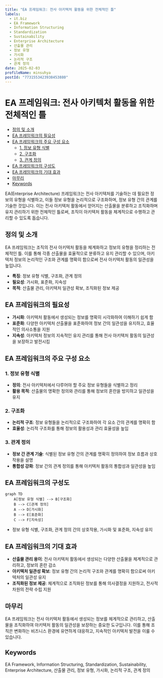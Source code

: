 ```yaml
---
title: "EA 프레임워크: 전사 아키텍처 활동을 위한 전체적인 틀"
labels:
  - it.biz
  - EA Framework
  - Information Structuring
  - Standardization
  - Sustainability
  - Enterprise Architecture
  - 산출물 관리
  - 정보 유형
  - 가시화
  - 논리적 구조
  - 관계 정의
date: 2025-02-03
profileName: minsuhya
postId: "7731553423938453880"
---
```


# EA 프레임워크: 전사 아키텍처 활동을 위한 전체적인 틀

<!-- mtoc-start -->

- [정의 및 소개](#정의-및-소개)
- [EA 프레임워크의 필요성](#ea-프레임워크의-필요성)
- [EA 프레임워크의 주요 구성 요소](#ea-프레임워크의-주요-구성-요소)
  - [1. 정보 유형 식별](#1-정보-유형-식별)
  - [2. 구조화](#2-구조화)
  - [3. 관계 정의](#3-관계-정의)
- [EA 프레임워크의 구성도](#ea-프레임워크의-구성도)
- [EA 프레임워크의 기대 효과](#ea-프레임워크의-기대-효과)
- [마무리](#마무리)
- [Keywords](#keywords)

<!-- mtoc-end -->

EA(Enterprise Architecture) 프레임워크는 전사 아키텍처를 기술하는 데 필요한 정보의 유형을 식별하고, 이들 정보 유형을 논리적으로 구조화하며, 정보 유형 간의 관계를 기술한 것입니다. 이는 전사 아키텍처 활동에서 얻어지는 산출물을 분류하고 조직화하며 유지 관리하기 위한 전체적인 틀로써, 조직이 아키텍처 활동을 체계적으로 수행하고 관리할 수 있도록 돕습니다.

## 정의 및 소개

EA 프레임워크는 조직의 전사 아키텍처 활동을 체계화하고 정보의 유형을 정리하는 전체적인 틀. 이를 통해 각종 산출물을 효율적으로 분류하고 유지 관리할 수 있으며, 아키텍처 정보의 논리적인 구조와 관계를 명확히 함으로써 전사 아키텍처 활동의 일관성을 높입니다.

- **특징**: 정보 유형 식별, 구조화, 관계 정의
- **필요성**: 가시화, 표준화, 지속성
- **목적**: 산출물 관리, 아키텍처 일관성 확보, 조직화된 정보 제공

## EA 프레임워크의 필요성

- **가시화**: 아키텍처 활동에서 생성되는 정보를 명확히 시각화하여 이해하기 쉽게 함
- **표준화**: 다양한 아키텍처 산출물을 표준화하여 정보 간의 일관성을 유지하고, 효율적인 의사소통을 지원
- **지속성**: 아키텍처 정보의 지속적인 유지 관리를 통해 전사 아키텍처 활동의 일관성을 보장하고 발전시킴

## EA 프레임워크의 주요 구성 요소

### 1. 정보 유형 식별

- **정의**: 전사 아키텍처에서 다루어야 할 주요 정보 유형들을 식별하고 정리
- **활용 목적**: 산출물의 명확한 정의와 관리를 통해 정보의 혼란을 방지하고 일관성을 유지

### 2. 구조화

- **논리적 구조**: 정보 유형들을 논리적으로 구조화하여 각 요소 간의 관계를 명확히 함
- **효율성**: 논리적 구조화를 통해 정보의 활용성과 관리 효율성을 높임

### 3. 관계 정의

- **정보 간 관계 기술**: 식별된 정보 유형 간의 관계를 명확히 정의하여 정보 흐름과 상호작용을 설명
- **통합성 강화**: 정보 간의 관계 정의를 통해 아키텍처 활동의 통합성과 일관성을 높임

## EA 프레임워크의 구성도

```mermaid
graph TD
    A[정보 유형 식별] --> B[구조화]
    B --> C[관계 정의]
    A --> D[가시화]
    B --> E[표준화]
    C --> F[지속성]
```

- 정보 유형 식별, 구조화, 관계 정의 간의 상호작용, 가시화 및 표준화, 지속성 유지

## EA 프레임워크의 기대 효과

- **산출물 관리 용이**: 전사 아키텍처 활동에서 생성되는 다양한 산출물을 체계적으로 관리하고, 정보의 혼란 감소
- **아키텍처 일관성 확보**: 정보 유형 간의 논리적 구조와 관계를 명확히 함으로써 아키텍처의 일관성 유지
- **조직화된 정보 제공**: 체계적으로 조직화된 정보를 통해 의사결정을 지원하고, 전사적 차원의 전략 수립 지원

## 마무리

EA 프레임워크는 전사 아키텍처 활동에서 생성되는 정보를 체계적으로 관리하고, 산출물을 조직화하여 아키텍처 활동의 일관성을 보장하는 중요한 도구입니다. 이를 통해 조직은 변화하는 비즈니스 환경에 유연하게 대응하고, 지속적인 아키텍처 발전을 이룰 수 있습니다.

## Keywords

EA Framework, Information Structuring, Standardization, Sustainability, Enterprise Architecture, 산출물 관리, 정보 유형, 가시화, 논리적 구조, 관계 정의